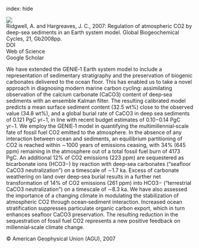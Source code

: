 index: hide

<div class="Citation">
    <div class="Citation-thumb CitationThumb-linked"  data-href="https://doi.org/10.1029/2006gb002764">
      <img src="https://static.claimspace.cloud/climate-study-static/refs/thumbs/6/Ridgwell_and_Hargreaves_2007-thumb.png" />
    </div>

  <div class="Citation-body">
    <div class="Citation-text">Ridgwell, A. and Hargreaves, J. C., 2007: Regulation of atmospheric CO2 by deep-sea sediments in an Earth system model. <span class="Article-journal">Global Biogeochemical Cycles, </span><span class="Article-volume">21, </span>Gb2008pp.</div>
    <div class="Citation-links">
      <div class="CitationLink" data-href="https://doi.org/10.1029/2006gb002764">
        <div class="CitationLink-icon CitationLink-Doi"></div>
        <div class="CitationLink-text">DOI</div>
      </div>
      <div class="CitationLink" data-href="http://cel.webofknowledge.com/InboundService.do?customersID=atyponcel&smartRedirect=yes&mode=FullRecord&IsProductCode=Yes&product=CEL&Init=Yes&Func=Frame&action=retrieve&SrcApp=literatum&SrcAuth=atyponcel&SID=7CNc3cIRaBKjGbSujFM&UT=WOS:000246306300003">
        <div class="CitationLink-icon CitationLink-Isi"></div>
        <div class="CitationLink-text">Web of Science</div>
      </div>
      <div class="CitationLink" data-href="https://scholar.google.com/scholar?q=10.1029/2006gb002764">
        <div class="CitationLink-icon CitationLink-Scholar"></div>
        <div class="CitationLink-text">Google Scholar</div>
      </div>
    </div>
  </div>
</div>

We have extended the GENIE‐1 Earth system model to include a representation of sedimentary stratigraphy and the preservation of biogenic carbonates delivered to the ocean floor. This has enabled us to take a novel approach in diagnosing modern marine carbon cycling: assimilating observation of the calcium carbonate (CaCO3) content of deep‐sea sediments with an ensemble Kalman filter. The resulting calibrated model predicts a mean surface sediment content (32.5 wt%) close to the observed value (34.8 wt%), and a global burial rate of CaCO3 in deep sea sediments of 0.121 PgC yr−1, in line with recent budget estimates of 0.10−0.14 PgC yr−1. We employ the GENIE‐1 model in quantifying the multimillennial‐scale fate of fossil fuel CO2 emitted to the atmosphere. In the absence of any interaction between ocean and sediments, an equilibrium partitioning of CO2 is reached within ∼1000 years of emissions ceasing, with 34% (645 ppm) remaining in the atmosphere out of a total fossil fuel burn of 4173 PgC. An additional 12% of CO2 emissions (223 ppm) are sequestered as bicarbonate ions (HCO3−) by reaction with deep‐sea carbonates (“seafloor CaCO3 neutralization”) on a timescale of ∼1.7 ka. Excess of carbonate weathering on land over deep‐sea burial results in a further net transformation of 14% of CO2 emissions (261 ppm) into HCO3− (“terrestrial CaCO3 neutralization”) on a timescale of ∼8.3 ka. We have also assessed the importance of a changing climate in modulating the stabilization of atmospheric CO2 through ocean‐sediment interaction. Increased ocean stratification suppresses particulate organic carbon export, which in turn enhances seafloor CaCO3 preservation. The resulting reduction in the sequestration of fossil fuel CO2 represents a new positive feedback on millennial‐scale climate change.

<div class="Citation-copy">
&copy; American Geophysical Union (AGU), 2007
</div>
